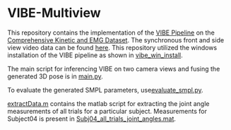 # VIBE-Multiview

This repository contains the implementation of the [VIBE Pipeline](https://github.com/mkocabas/VIBE) on the [Comprehensive Kinetic and EMG Dataset](https://zenodo.org/records/6457662). The synchronous front and side view video data can be found [here](https://zenodo.org/records/6644593). This repository utilized the windows installation of the VIBE pipeline as shown in [vibe_win_install](https://github.com/carlosedubarreto/vibe_win_install/tree/main).   

The main script for inferencing VIBE on two camera views and fusing the generated 3D pose is in [main.py](main.py).  

To evaluate the generated SMPL parameters, use[evaluate_smpl.py](evaluate_smpl.py).  

[extractData.m](extractData.m) contains the matlab script for extracting the joint angle measurements of all trials for a particular subject. Measurements for Subject04 is present in [Subj04_all_trials_joint_angles.mat](Subj04_all_trials_joint_angles.mat).  